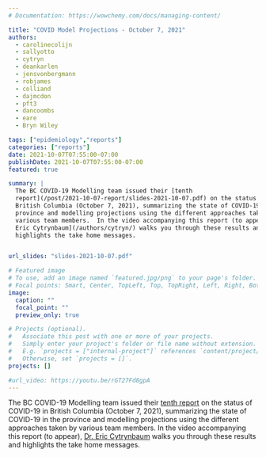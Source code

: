 ```yaml
---
# Documentation: https://wowchemy.com/docs/managing-content/

title: "COVID Model Projections - October 7, 2021"
authors:
  - carolinecolijn
  - sallyotto
  - cytryn
  - deankarlen
  - jensvonbergmann
  - robjames
  - colliand
  - dajmcdon
  - pft3
  - dancoombs
  - eare
  - Bryn Wiley

tags: ["epidemiology","reports"]
categories: ["reports"]
date: 2021-10-07T07:55:00-07:00
publishDate: 2021-10-07T07:55:00-07:00
featured: true

summary: |
  The BC COVID-19 Modelling team issued their [tenth
  report](/post/2021-10-07-report/slides-2021-10-07.pdf) on the status of COVID-19 in
  British Columbia (October 7, 2021), summarizing the state of COVID-19 in the
  province and modelling projections using the different approaches taken by
  various team members.  In the video accompanying this report (to appear), [Dr.
  Eric Cytrynbaum](/authors/cytryn/) walks you through these results and
  highlights the take home messages.


url_slides: "slides-2021-10-07.pdf"

# Featured image
# To use, add an image named `featured.jpg/png` to your page's folder.
# Focal points: Smart, Center, TopLeft, Top, TopRight, Left, Right, BottomLeft, Bottom, BottomRight.
image:
  caption: ""
  focal_point: ""
  preview_only: true

# Projects (optional).
#   Associate this post with one or more of your projects.
#   Simply enter your project's folder or file name without extension.
#   E.g. `projects = ["internal-project"]` references `content/project/deep-learning/index.md`.
#   Otherwise, set `projects = []`.
projects: []

#url_video: https://youtu.be/rGT27Fd8gpA
---
```

The BC COVID-19 Modelling team issued their [tenth report](slides-2021-10-07.pdf) on the
status of COVID-19 in British Columbia (October 7, 2021), summarizing the state of
COVID-19 in the province and modelling projections using the different
approaches taken by various team members.  In the video accompanying this
report (to appear), [Dr. Eric Cytrynbaum](/authors/cytryn/) walks you through these
results and highlights the take home messages.

